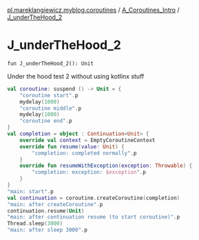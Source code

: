 [pl.mareklangiewicz.myblog.coroutines](../index.md) / [A_Coroutines_Intro](index.md) / [J_underTheHood_2](.)

# J_underTheHood_2

`fun J_underTheHood_2(): Unit`

Under the hood test 2 without using kotlinx stuff

``` kotlin
val coroutine: suspend () -> Unit = {
    "coroutine start".p
    mydelay(1000)
    "coroutine middle".p
    mydelay(1000)
    "coroutine end".p
}
val completion = object : Continuation<Unit> {
    override val context = EmptyCoroutineContext
    override fun resume(value: Unit) {
        "completion: completed normally".p
    }
    override fun resumeWithException(exception: Throwable) {
        "completion: exception: $exception".p
    }
}
"main: start".p
val continuation = coroutine.createCoroutine(completion)
"main: after createCoroutine".p
continuation.resume(Unit)
"main: after continuation resume (to start coroutine)".p
Thread.sleep(3000)
"main: after sleep 3000".p
```

